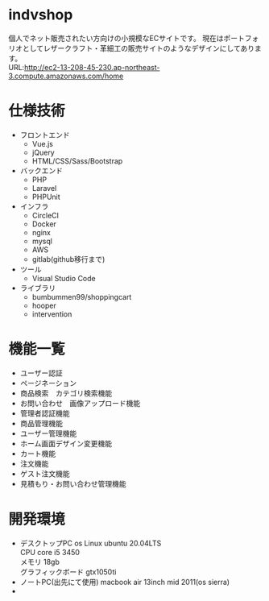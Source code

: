 # indvshop
個人でネット販売されたい方向けの小規模なECサイトです。
現在はポートフォリオとしてレザークラフト・革細工の販売サイトのようなデザインにしてあります。  
URL:http://ec2-13-208-45-230.ap-northeast-3.compute.amazonaws.com/home

# 仕様技術
* フロントエンド
    * Vue.js
    * jQuery
    * HTML/CSS/Sass/Bootstrap
* バックエンド
    * PHP
    * Laravel
    * PHPUnit 
* インフラ
    * CircleCI
    * Docker
    * nginx
    * mysql
    * AWS
    * gitlab(github移行まで)
* ツール
    * Visual Studio Code  
* ライブラリ
    * bumbummen99/shoppingcart
    * hooper
    * intervention

# 機能一覧
* ユーザー認証
* ページネーション
* 商品検索　カテゴリ検索機能
* お問い合わせ　画像アップロード機能
* 管理者認証機能
* 商品管理機能
* ユーザー管理機能
* ホーム画面デザイン変更機能
* カート機能
* 注文機能
* ゲスト注文機能
* 見積もり・お問い合わせ管理機能

# 開発環境
* デスクトップPC
    os Linux ubuntu 20.04LTS  
    CPU core i5 3450  
    メモリ 18gb  
    グラフィックボード gtx1050ti  
* ノートPC(出先にて使用)
    macbook air 13inch mid 2011(os sierra)
* 
